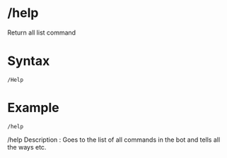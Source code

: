 # /help

Return all list command

# Syntax
```
/Help
```

# Example
```
/help
```


/help
Description : Goes to the list of all commands in the bot and tells all the ways etc.
